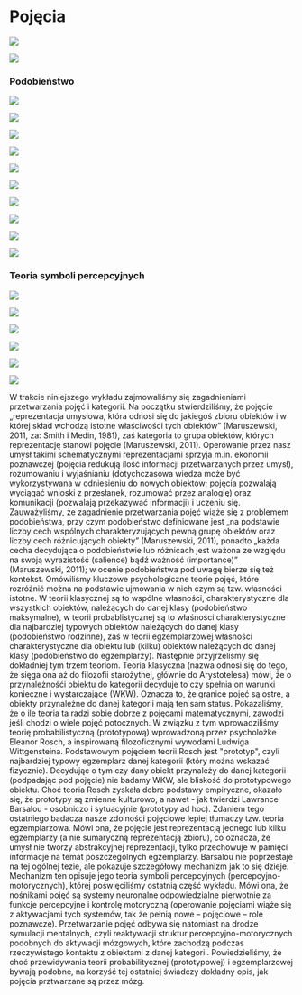 # Pojęcia

![](../.gitbook/assets/zrzut-ekranu-2020-03-1-o-11.37.58.png)

![](../.gitbook/assets/zrzut-ekranu-2020-03-1-o-11.38.42.png)

### Podobieństwo

![](../.gitbook/assets/zrzut-ekranu-2020-03-1-o-11.43.44.png)

![](../.gitbook/assets/zrzut-ekranu-2020-03-1-o-11.43.55.png)

![](../.gitbook/assets/zrzut-ekranu-2020-03-1-o-11.44.41.png)

![](../.gitbook/assets/zrzut-ekranu-2020-03-1-o-11.47.31.png)

![](../.gitbook/assets/zrzut-ekranu-2020-03-1-o-11.50.05.png)

![](../.gitbook/assets/zrzut-ekranu-2020-03-1-o-11.53.18.png)

![](../.gitbook/assets/zrzut-ekranu-2020-03-1-o-11.54.10.png)

![](../.gitbook/assets/zrzut-ekranu-2020-03-1-o-11.54.57.png)

![](../.gitbook/assets/zrzut-ekranu-2020-03-1-o-11.57.46.png)

![](../.gitbook/assets/zrzut-ekranu-2020-03-1-o-12.00.06.png)

### Teoria symboli percepcyjnych

![](../.gitbook/assets/zrzut-ekranu-2020-03-1-o-12.34.11.png)

![](../.gitbook/assets/zrzut-ekranu-2020-03-1-o-12.36.26.png)

![](../.gitbook/assets/zrzut-ekranu-2020-03-1-o-12.36.46.png)

![](../.gitbook/assets/zrzut-ekranu-2020-03-1-o-12.39.07.png)

![](../.gitbook/assets/zrzut-ekranu-2020-03-1-o-12.58.18.png)

![](../.gitbook/assets/zrzut-ekranu-2020-03-1-o-13.01.34.png)

W trakcie niniejszego wykładu zajmowaliśmy się zagadnieniami przetwarzania pojęć i kategorii. Na początku stwierdziliśmy, że pojęcie „reprezentacja umysłowa, która odnosi się do jakiegoś zbioru obiektów i w której skład wchodzą istotne właściwości tych obiektów” \(Maruszewski, 2011, za: Smith i Medin, 1981\), zaś kategoria to grupa obiektów, których reprezentację stanowi pojęcie \(Maruszewski, 2011\). Operowanie przez nasz umysł takimi schematycznymi reprezentacjami sprzyja m.in. ekonomii poznawczej \(pojęcia redukują ilość informacji przetwarzanych przez umysł\), rozumowaniu i wyjaśnianiu \(dotychczasowa wiedza może być wykorzystywana w odniesieniu do nowych obiektów; pojęcia pozwalają wyciągać wnioski z przesłanek, rozumować przez analogię\) oraz komunikacji \(pozwalają przekazywać informacji\) i uczeniu się. Zauważyliśmy, że zagadnienie przetwarzania pojęć wiąże się z problemem podobieństwa, przy czym podobieństwo definiowane jest „na podstawie liczby cech wspólnych charakteryzujących pewną grupę obiektów oraz liczby cech różnicujących obiekty” \(Maruszewski, 2011\), ponadto „każda cecha decydująca o podobieństwie lub różnicach jest ważona ze względu na swoją wyrazistość \(salience\) bądź ważność \(importance\)” \(Maruszewski, 2011\); w ocenie podobieństwa pod uwagę bierze się też kontekst. Omówiliśmy kluczowe psychologiczne teorie pojęć, które rozróżnić można na podstawie ujmowania w nich czym są tzw. własności istotne. W teorii klasycznej są to wspólne własności, charakterystyczne dla wszystkich obiektów, należących do danej klasy \(podobieństwo maksymalne\), w teorii probablistycznej są to właśności charakterystyczne dla najbardziej typowych obiektów należących do danej klasy \(podobieństwo rodzinne\), zaś w teorii egzemplarzowej własności charakterystyczne dla obiektu lub \(kilku\) obiektów należących do danej klasy \(podobieństwo do egzemplarzy\). Następnie przyjrzeliśmy się dokładniej tym trzem teoriom. Teoria klasyczna \(nazwa odnosi się do tego, że sięga ona aż do filozofii starożytnej, głównie do Arystotelesa\) mówi, że o przynależnośći obiektu do kategorii decyduje to czy spełnia on warunki konieczne i wystarczające \(WKW\). Oznacza to, że granice pojęć są ostre, a obiekty przynależne do danej kategorii mają ten sam status. Pokazaliśmy, że o ile teoria ta radzi sobie dobrze z pojęcami matematycznymi, zawodzi jeśli chodzi o wiele pojęć potocznych. W związku z tym wprowadziliśmy teorię probabilistyczną \(prototypową\) wprowadzoną przez psycholożke Eleanor Rosch, a inspirowaną filozoficznymi wywodami Ludwiga Wittgensteina. Podstawowym pojęciem teorii Rosch jest "prototyp", czyli najbardziej typowy egzemplarz danej kategorii \(który można wskazać fizycznie\). Decydując o tym czy dany obiekt przynależy do danej kategorii \(podpadając pod pojęcie\) nie badamy WKW, ale bliskość do prototypowego obiektu. Choć teoria Rosch zyskała dobre podstawy empiryczne, okazało się, że prototypy są zmienne kulturowo, a nawet - jak twierdzi Lawrance Barsalou - osobniczo i sytuacyjnie \(prototypy ad hoc\). Zdaniem tego ostatniego badacza nasze zdolności pojęciowe lepiej tłumaczy tzw. teoria egzemplarzowa. Mówi ona, że pojęcie jest reprezentacją jednego lub kilku egzemplarzy \(a nie sumaryczną reprezentacją zbioru\), co oznacza, że umysł nie tworzy abstrakcyjnej reprezentacji, tylko przechowuje w pamięci informacje na temat poszczególnych egzemplarzy. Barsalou nie poprzestaje na tej ogólnej tezie, ale pokazuje szczegółowy mechanizm jak to się dzieje. Mechanizm ten opisuje jego teoria symboli percepcyjnych \(percepcyjno-motorycznych\), której poświęciliśmy ostatnią część wykładu. Mówi ona, że nośnikami pojęć są systemy neuronalne odpowiedzialne pierwotnie za funkcje percepcyjne i kontrolę motoryczną \(operowanie pojęciami wiąże się z aktywacjami tych systemów, tak że pełnią nowe – pojęciowe – role poznawcze\). Przetwarzanie pojęć odbywa się natomiast na drodze symulacji mentalnych, czyli reaktywacji struktur percepcyjno-motorycznych podobnych do aktywacji mózgowych, które zachodzą podczas rzeczywistego kontaktu z obiektami z danej kategorii. Powiedzieliśmy, że choć przewidywania teorii probabilitycznej \(prototypowej\) i egzemplarzowej bywają podobne, na korzyść tej ostatniej świadczy dokładny opis, jak pojęcia prztwarzane są przez mózg.


